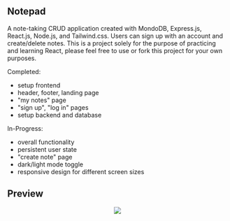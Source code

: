 ## Notepad

A note-taking CRUD application created with MondoDB, Express.js, React.js, Node.js, and Tailwind.css. Users can sign up with an account and create/delete notes. This is a project solely for the purpose of practicing and learning React, please feel free to use or fork this project for your own purposes. 

Completed:

* setup frontend
* header, footer, landing page
* "my notes" page
* "sign up", "log in" pages
* setup backend and database

In-Progress:

* overall functionality
* persistent user state
* "create note" page
* dark/light mode toggle
* responsive design for different screen sizes

## Preview

<p align="center">
  <img src="https://user-images.githubusercontent.com/91434717/149610716-f299379b-ea6a-4beb-877d-78a86abcceb7.gif" />
</p>


